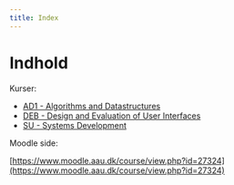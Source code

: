 ```yaml
---
title: Index
---
```


# Indhold

Kurser:

* [AD1 - Algorithms and Datastructures](AD1/index.md)
* [DEB - Design and Evaluation of User Interfaces](DEB/index.md)
* [SU - Systems Development](SU/index.md)



Moodle side:

[https://www.moodle.aau.dk/course/view.php?id=27324](https://www.moodle.aau.dk/course/view.php?id=27324)

<br>